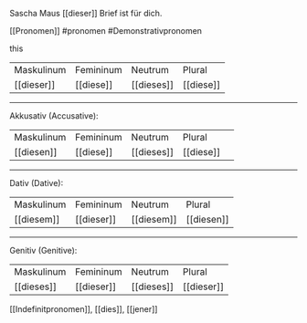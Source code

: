  Sascha Maus [[dieser]] Brief ist für dich.

 [[Pronomen]]
 #pronomen  #Demonstrativpronomen 


this


|            |           |            |           |
| ---------- | --------- | ---------- | --------- |
| Maskulinum | Femininum | Neutrum    | Plural    |
| [[dieser]] | [[diese]] | [[dieses]] | [[diese]] |

---
Akkusativ (Accusative):

|            |           |            |           |     |
| ---------- | --------- | ---------- | --------- | --- |
| Maskulinum | Femininum | Neutrum    | Plural    |     |
| [[diesen]] | [[diese]] | [[dieses]] | [[diese]] |     |

---
Dativ (Dative):

|            |            |            |            |
| ---------- | ---------- | ---------- | ---------- |
| Maskulinum | Femininum  | Neutrum    | Plural     |
| [[diesem]] | [[dieser]] | [[diesem]] | [[diesen]] |

---
Genitiv (Genitive):

|            |            |            |            |
| ---------- | ---------- | ---------- | ---------- |
| Maskulinum | Femininum  | Neutrum    | Plural     |
| [[dieses]] | [[dieser]] | [[dieses]] | [[dieser]] |


[[Indefinitpronomen]], [[dies]], [[jener]]